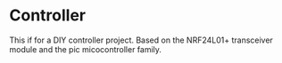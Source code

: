 # Controller
This if for a DIY controller project. Based on the NRF24L01+ transceiver module and the pic micocontroller family.
